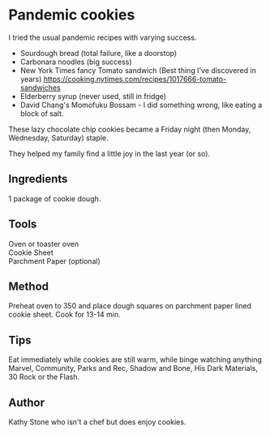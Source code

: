 # Pandemic cookies

I tried the usual pandemic recipes with varying success.

- Sourdough bread (total failure, like a doorstop)
- Carbonara noodles (big success)
- New York Times fancy Tomato sandwich (Best thing I've discovered in years)
https://cooking.nytimes.com/recipes/1017666-tomato-sandwiches
- Elderberry syrup (never used, still in fridge)
- David Chang's Momofuku Bossam - I did something wrong, like eating a block of salt.

These lazy chocolate chip cookies became a Friday night (then Monday, Wednesday, Saturday) staple.

They helped my family find a little joy in the last year (or so).

## Ingredients

1 package of cookie dough.

## Tools

Oven or toaster oven\
Cookie Sheet\
Parchment Paper (optional)

## Method

Preheat oven to 350 and place dough squares on parchment paper lined cookie sheet. 
Cook for 13-14 min.

## Tips

Eat immediately while cookies are still warm, while binge watching anything Marvel, Community, Parks and Rec, Shadow and Bone, His Dark Materials, 30 Rock or the Flash.

## Author

Kathy Stone who isn't a chef but does enjoy cookies.
